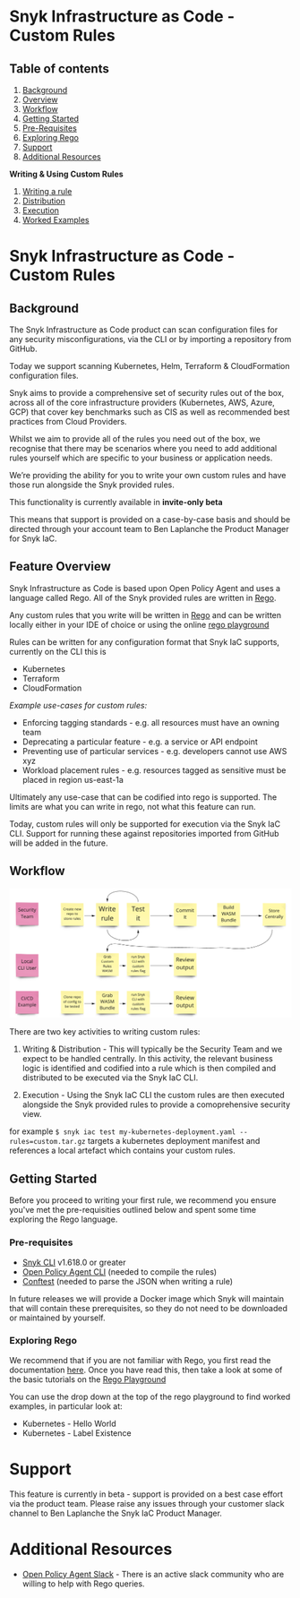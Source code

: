 # Snyk Infrastructure as Code - Custom Rules

## Table of contents

1. [Background](##Background)
1. [Overview](##Feature-Overview)
1. [Workflow](##Workflow)
1. [Getting Started](##Getting-Started)
1. [Pre-Requisites](###pre-requisites)
1. [Exploring Rego](###Exploring-rego)
1. [Support](#Support)
1. [Additional Resources](#Additional-resources)

**Writing & Using Custom Rules**

1. [Writing a rule](writing.md)
1. [Distribution](distribution.md)
1. [Execution](execution.md)
1. [Worked Examples](examples/readme.md)

# Snyk Infrastructure as Code - Custom Rules

## Background

The Snyk Infrastructure as Code product can scan configuration files for any security misconfigurations, via the CLI or by importing a repository from GitHub.

Today we support scanning Kubernetes, Helm, Terraform & CloudFormation configuration files.

Snyk aims to provide a comprehensive set of security rules out of the box, across all of the core infrastructure providers (Kubernetes, AWS, Azure, GCP) that cover key benchmarks such as CIS as well as recommended best practices from Cloud Providers.

Whilst we aim to provide all of the rules you need out of the box, we recognise that there may be scenarios where you need to add additional rules yourself which are specific to your business or application needs.

We’re providing the ability for you to write your own custom rules and have those run alongside the Snyk provided rules.

This functionality is currently available in **invite-only beta**

This means that support is provided on a case-by-case basis and should be directed through your account team to Ben Laplanche the Product Manager for Snyk IaC.

## Feature Overview

Snyk Infrastructure as Code is based upon Open Policy Agent and uses a language called Rego. All of the Snyk provided rules are written in [Rego](https://www.openpolicyagent.org/docs/latest/#rego).

Any custom rules that you write will be written in [Rego](https://www.openpolicyagent.org/docs/latest/#rego) and can be written locally either in your IDE of choice or using the online [rego playground](https://play.openpolicyagent.org/)

Rules can be written for any configuration format that Snyk IaC supports, currently on the CLI this is

- Kubernetes
- Terraform
- CloudFormation

_Example use-cases for custom rules:_

- Enforcing tagging standards - e.g. all resources must have an owning team
- Deprecating a particular feature - e.g. a service or API endpoint
- Preventing use of particular services - e.g. developers cannot use AWS xyz
- Workload placement rules - e.g. resources tagged as sensitive must be placed in region us-east-1a

Ultimately any use-case that can be codified into rego is supported. The limits are what you can write in rego, not what this feature can run.

Today, custom rules will only be supported for execution via the Snyk IaC CLI. Support for running these against repositories imported from GitHub will be added in the future.

## Workflow

![example workflow](assets/workflow.png)

There are two key activities to writing custom rules:

1. Writing & Distribution - This will typically be the Security Team and we expect to be handled centrally. In this activity, the relevant business logic is identified and codified into a rule which is then compiled and distributed to be executed via the Snyk IaC CLI.

2. Execution - Using the Snyk IaC CLI the custom rules are then executed alongside the Snyk provided rules to provide a comoprehensive security view.

for example `$ snyk iac test my-kubernetes-deployment.yaml --rules=custom.tar.gz` targets a kubernetes deployment manifest and references a local artefact which contains your custom rules.

## Getting Started

Before you proceed to writing your first rule, we recommend you ensure you've met the pre-requisities outlined below and spent some time exploring the Rego language.

### Pre-requisites

- [Snyk CLI](https://support.snyk.io/hc/en-us/articles/360003812538-Install-the-Snyk-CLI) v1.618.0 or greater
- [Open Policy Agent CLI](https://www.openpolicyagent.org/docs/latest/#running-opa) (needed to compile the rules)
- [Conftest](https://www.conftest.dev/install/) (needed to parse the JSON when writing a rule)

In future releases we will provide a Docker image which Snyk will maintain that will contain these prerequisites, so they do not need to be downloaded or maintained by yourself.

### Exploring Rego

We recommend that if you are not familiar with Rego, you first read the documentation [here](https://www.openpolicyagent.org/docs/latest/#rego).
Once you have read this, then take a look at some of the basic tutorials on the [Rego Playground](https://play.openpolicyagent.org/)

You can use the drop down at the top of the rego playground to find worked examples, in particular look at:

- Kubernetes - Hello World
- Kubernetes - Label Existence

# Support

This feature is currently in beta - support is provided on a best case effort via the product team. Please raise any issues through your customer slack channel to Ben Laplanche the Snyk IaC Product Manager.

# Additional Resources

- [Open Policy Agent Slack](https://slack.openpolicyagent.org/) - There is an active slack community who are willing to help with Rego queries.
